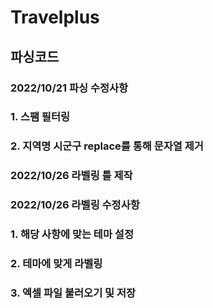 # Travelplus
## 파싱코드

### 2022/10/21 파싱 수정사항
### 1. 스팸 필터링
### 2. 지역명 시군구 replace를 통해 문자열 제거

### 2022/10/26 라벨링 틀 제작

### 2022/10/26 라벨링 수정사항 
### 1. 해당 사항에 맞는 테마 설정
### 2. 테마에 맞게 라벨링
### 3. 엑셀 파일 불러오기 및 저장
